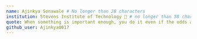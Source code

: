 ```yaml
---
name: Ajinkya Sonawale # No longer than 28 characters
institution: Stevens Institute of Technology 🚩 # no longer than 58 characters
quote: When something is important enough, you do it even if the odds are not in your favor. # no longer than 100 characters, avoid using quotes(") to guarantee the format remains the same.
github_user: Ajinkya0017
---
```

